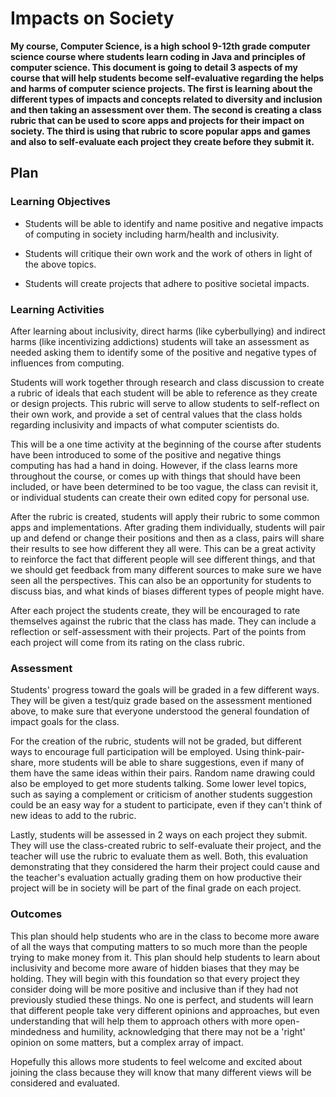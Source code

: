 # Impacts on Society

**My course, Computer Science, is a high school 9-12th grade computer science course where students learn coding in Java and principles of computer science. This document is going to detail 3 aspects of my course that will help students become self-evaluative regarding the helps and harms of computer science projects.  The first is learning about the different types of impacts and concepts related to diversity and inclusion and then taking an assessment over them.  The second is creating a class rubric that can be used to score apps and projects for their impact on society.  The third is using that rubric to score popular apps and games and also to self-evaluate each project they create before they submit it.**


## Plan

### Learning Objectives

* Students will be able to identify and name positive and negative impacts of computing in society including harm/health and inclusivity.

* Students will critique their own work and the work of others in light of the above topics.

* Students will create projects that adhere to positive societal impacts.

### Learning Activities

After learning about inclusivity, direct harms (like cyberbullying) and indirect harms (like incentivizing addictions) students will take an assessment as needed asking them to identify some of the positive and negative types of influences from computing.

Students will work together through research and class discussion to create a rubric of ideals that each student will be able to reference as they create or design projects.  This rubric will serve to allow students to self-reflect on their own work, and provide a set of central values that the class holds regarding inclusivity and impacts of what computer scientists do.  

This will be a one time activity at the beginning of the course after students have been introduced to some of the positive and negative things computing has had a hand in doing.  However, if the class learns more throughout the course, or comes up with things that should have been included, or have been determined to be too vague, the class can revisit it, or individual students can create their own edited copy for personal use.

After the rubric is created, students will apply their rubric to some common apps and implementations.  After grading them individually, students will pair up and defend or change their positions and then as a class, pairs will share their results to see how different they all were.  This can be a great activity to reinforce the fact that different people will see different things, and that we should get feedback from many different sources to make sure we have seen all the perspectives.  This can also be an opportunity for students to discuss bias, and what kinds of biases different types of people might have.

After each project the students create, they will be encouraged to rate themselves against the rubric that the class has made.  They can include a reflection or self-assessment with their projects. Part of the points from each project will come from its rating on the class rubric.

### Assessment

Students' progress toward the goals will be graded in a few different ways.  They will be given a test/quiz grade based on the assessment mentioned above, to make sure that everyone understood the general foundation of impact goals for the class.

For the creation of the rubric, students will not be graded, but different ways to encourage full participation will be employed.  Using think-pair-share, more students will be able to share suggestions, even if many of them have the same ideas within their pairs.  Random name drawing could also be employed to get more students talking.  Some lower level topics, such as saying a complement or criticism of another students suggestion could be an easy way for a student to participate, even if they can't think of new ideas to add to the rubric.

Lastly, students will be assessed in 2 ways on each project they submit.  They will use the class-created rubric to self-evaluate their project, and the teacher will use the rubric to evaluate them as well.  Both, this evaluation demonstrating that they considered the harm their project could cause and the teacher's evaluation actually grading them on how productive their project will be in society will be part of the final grade on each project.

### Outcomes

This plan should help students who are in the class to become more aware of all the ways that computing matters to so much more than the people trying to make money from it.  This plan should help students to learn about inclusivity and become more aware of hidden biases that they may be holding.  They will begin with this foundation so that every project they consider doing will be more positive and inclusive than if they had not previously studied these things.  No one is perfect, and students will learn that different people take very different opinions and approaches, but even understanding that will help them to approach others with more open-mindedness and humility, acknowledging that there may not be a 'right' opinion on some matters, but a complex array of impact.

Hopefully this allows more students to feel welcome and excited about joining the class because they will know that many different views will be considered and evaluated.
